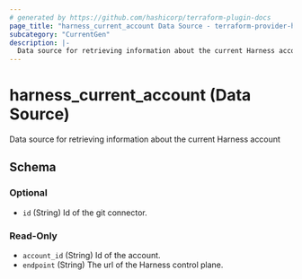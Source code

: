 ```yaml
---
# generated by https://github.com/hashicorp/terraform-plugin-docs
page_title: "harness_current_account Data Source - terraform-provider-harness"
subcategory: "CurrentGen"
description: |-
  Data source for retrieving information about the current Harness account
---
```


# harness_current_account (Data Source)

Data source for retrieving information about the current Harness account



<!-- schema generated by tfplugindocs -->
## Schema

### Optional

- `id` (String) Id of the git connector.

### Read-Only

- `account_id` (String) Id of the account.
- `endpoint` (String) The url of the Harness control plane.


